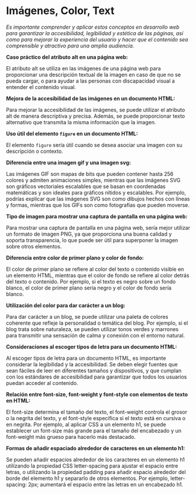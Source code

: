 # Imágenes, Color, Text

*Es importante comprender y aplicar estos conceptos en desarrollo web para garantizar la accesibilidad, legibilidad y estética de las páginas, así como para mejorar la experiencia del usuario y hacer que el contenido sea comprensible y atractivo para una amplia audiencia.*

**Caso práctico del atributo alt en una página web:**

El atributo alt se utiliza en las imágenes de una página web para proporcionar una descripción textual de la imagen en caso de que no se pueda cargar, o para ayudar a las personas con discapacidad visual a entender el contenido visual.

**Mejora de la accesibilidad de las imágenes en un documento HTML:**

Para mejorar la accesibilidad de las imágenes, se puede utilizar el atributo alt de manera descriptiva y precisa. Además, se puede proporcionar texto alternativo que transmita la misma información que la imagen.

**Uso útil del elemento `figure` en un documento HTML:**

El elemento `figure` sería útil cuando se desea asociar una imagen con su descripción o contexto.

**Diferencia entre una imagen gif y una imagen svg:**

Las imágenes GIF son mapas de bits que pueden contener hasta 256 colores y admiten animaciones simples, mientras que las imágenes SVG son gráficos vectoriales escalables que se basan en coordenadas matemáticas y son ideales para gráficos nítidos y escalables. Por ejemplo, podrías explicar que las imágenes SVG son como dibujos hechos con líneas y formas, mientras que los GIFs son como fotografías que pueden moverse.

**Tipo de imagen para mostrar una captura de pantalla en una página web:**

Para mostrar una captura de pantalla en una página web, sería mejor utilizar un formato de imagen PNG, ya que proporciona una buena calidad y soporta transparencia, lo que puede ser útil para superponer la imagen sobre otros elementos.

**Diferencia entre color de primer plano y color de fondo:**

El color de primer plano se refiere al color del texto o contenido visible en un elemento HTML, mientras que el color de fondo se refiere al color detrás del texto o contenido. Por ejemplo, si el texto es negro sobre un fondo blanco, el color de primer plano sería negro y el color de fondo sería blanco.

**Utilización del color para dar carácter a un blog:**

Para dar carácter a un blog, se puede utilizar una paleta de colores coherente que refleje la personalidad o temática del blog. Por ejemplo, si el blog trata sobre naturaleza, se pueden utilizar tonos verdes y marrones para transmitir una sensación de calma y conexión con el entorno natural.

**Consideraciones al escoger tipos de letra para un documento HTML:**

Al escoger tipos de letra para un documento HTML, es importante considerar la legibilidad y la accesibilidad. Se deben elegir fuentes que sean fáciles de leer en diferentes tamaños y dispositivos, y que cumplan con los estándares de accesibilidad para garantizar que todos los usuarios puedan acceder al contenido.

**Relación entre font-size, font-weight y font-style con elementos de texto en HTML:**

El font-size determina el tamaño del texto, el font-weight controla el grosor o la negrita del texto, y el font-style especifica si el texto está en cursiva o en negrita. Por ejemplo, al aplicar CSS a un elemento h1, se puede establecer un font-size más grande para el tamaño del encabezado y un font-weight más grueso para hacerlo más destacado.

**Formas de añadir espaciado alrededor de caracteres en un elemento h1:**

Se pueden añadir espacios alrededor de los caracteres en un elemento h1 utilizando la propiedad CSS letter-spacing para ajustar el espacio entre letras, o utilizando la propiedad padding para añadir espacio alrededor del borde del elemento h1 y separarlo de otros elementos. Por ejemplo, letter-spacing: 2px; aumentará el espacio entre las letras en un encabezado h1.
